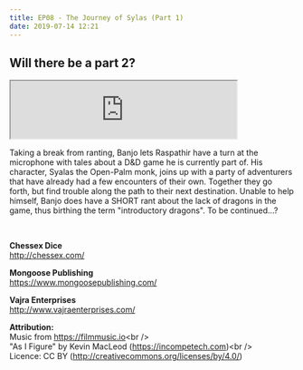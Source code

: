 ```yaml
---
title: EP08 - The Journey of Sylas (Part 1)
date: 2019-07-14 12:21
---
```


## Will there be a part 2?
<iframe src="https://anchor.fm/letthediceroll/embed/episodes/EP08---The-Journey-of-Sylas-Part-1-e4jvqi" height="102px" width="400px" frameborder="3" scrolling="no"></iframe>
<br />

Taking a break from ranting, Banjo lets Raspathir have a turn at the microphone with tales about a D&D game he is currently part of.  His character, Syalas the Open-Palm monk, joins up with a party of adventurers that have already had a few encounters of their own.  Together they go forth, but find trouble along the path to their next destination.  Unable to help himself, Banjo does have a SHORT rant about the lack of dragons in the game, thus birthing the term "introductory dragons".  To be continued...?

<br />
<p><strong>Chessex Dice</strong><br>
<a href="http://chessex.com/">http://chessex.com/</a></p>
<p><strong>Mongoose Publishing</strong><br>
<a href="https://www.mongoosepublishing.com/">https://www.mongoosepublishing.com/</a></p>
<p><strong>Vajra Enterprises<br>
</strong><a href="http://www.vajraenterprises.com/">http://www.vajraenterprises.com/</a><br>
</p>
<p><strong>Attribution:<br>
</strong>Music from <a href="https://filmmusic.io">https://filmmusic.io</a>&lt;br /&gt;<br>
"As I Figure" by Kevin MacLeod (<a href="https://incompetech.com">https://incompetech.com</a>)&lt;br /&gt;<br>
Licence: CC BY (<a href="http://creativecommons.org/licenses/by/4.0/">http://creativecommons.org/licenses/by/4.0/</a>)</p>
<p><br></p>
